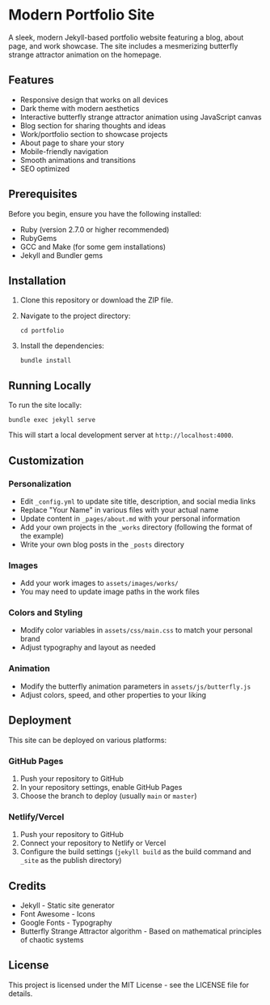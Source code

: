 # Modern Portfolio Site

A sleek, modern Jekyll-based portfolio website featuring a blog, about page, and work showcase. The site includes a mesmerizing butterfly strange attractor animation on the homepage.

## Features

- Responsive design that works on all devices
- Dark theme with modern aesthetics
- Interactive butterfly strange attractor animation using JavaScript canvas
- Blog section for sharing thoughts and ideas
- Work/portfolio section to showcase projects
- About page to share your story
- Mobile-friendly navigation
- Smooth animations and transitions
- SEO optimized

## Prerequisites

Before you begin, ensure you have the following installed:
- Ruby (version 2.7.0 or higher recommended)
- RubyGems
- GCC and Make (for some gem installations)
- Jekyll and Bundler gems

## Installation

1. Clone this repository or download the ZIP file.

2. Navigate to the project directory:
   ```
   cd portfolio
   ```

3. Install the dependencies:
   ```
   bundle install
   ```

## Running Locally

To run the site locally:

```
bundle exec jekyll serve
```

This will start a local development server at `http://localhost:4000`.

## Customization

### Personalization

- Edit `_config.yml` to update site title, description, and social media links
- Replace "Your Name" in various files with your actual name
- Update content in `_pages/about.md` with your personal information
- Add your own projects in the `_works` directory (following the format of the example)
- Write your own blog posts in the `_posts` directory

### Images

- Add your work images to `assets/images/works/`
- You may need to update image paths in the work files

### Colors and Styling

- Modify color variables in `assets/css/main.css` to match your personal brand
- Adjust typography and layout as needed

### Animation

- Modify the butterfly animation parameters in `assets/js/butterfly.js`
- Adjust colors, speed, and other properties to your liking

## Deployment

This site can be deployed on various platforms:

### GitHub Pages

1. Push your repository to GitHub
2. In your repository settings, enable GitHub Pages
3. Choose the branch to deploy (usually `main` or `master`)

### Netlify/Vercel

1. Push your repository to GitHub
2. Connect your repository to Netlify or Vercel
3. Configure the build settings (`jekyll build` as the build command and `_site` as the publish directory)

## Credits

- Jekyll - Static site generator
- Font Awesome - Icons
- Google Fonts - Typography
- Butterfly Strange Attractor algorithm - Based on mathematical principles of chaotic systems

## License

This project is licensed under the MIT License - see the LICENSE file for details.